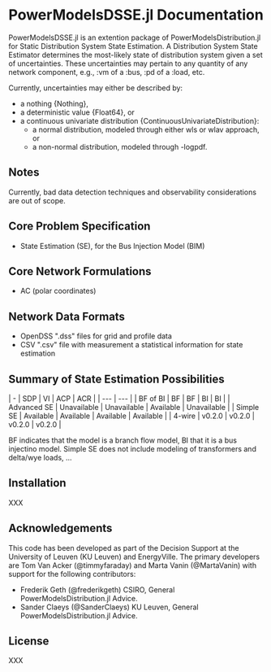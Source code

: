 # PowerModelsDSSE.jl Documentation

PowerModelsDSSE.jl is an extention package of PowerModelsDistribution.jl for
Static Distribution System State Estimation. A Distribution System State
Estimator determines the most-likely state of distribution system given a set
of uncertainties. These uncertainties may pertain to any quantity of any network
component, e.g., :vm of a :bus, :pd of a :load, etc.

Currently, uncertainties may either be described by:
- a nothing {Nothing},
- a deterministic value {Float64}, or
- a continuous univariate distribution {ContinuousUnivariateDistribution}:
    * a normal distribution, modeled through either wls or wlav approach, or
    * a non-normal distribution, modeled through -logpdf.

## Notes

Currently, bad data detection techniques and observability considerations are out of scope.

## Core Problem Specification

- State Estimation (SE), for the Bus Injection Model (BIM)

## Core Network Formulations

- AC (polar coordinates)

## Network Data Formats

- OpenDSS ".dss" files for grid and profile data
- CSV ".csv" file with measurement a statistical information for state estimation

## Summary of State Estimation Possibilities

| -  | SDP | VI | ACP | ACR |
| --- | --- |
| BF of BI | BF | BF | BI | BI |
| Advanced SE | Unavailable | Unavailable | Available | Unavailable |
| Simple SE | Available | Available | Available | Available |
| 4-wire | v0.2.0 | v0.2.0 | v0.2.0 | v0.2.0 |

BF indicates that the model is a branch flow model, BI that it is a bus injectino model.
Simple SE does not include modeling of transformers and delta/wye loads, ...

## Installation

XXX

## Acknowledgements

This code has been developed as part of the Decision Support at the University
of Leuven (KU Leuven) and EnergyVille. The primary developers are Tom Van Acker
(@timmyfaraday) and Marta Vanin (@MartaVanin) with support for the following
contributors:

- Frederik Geth (@frederikgeth) CSIRO, General PowerModelsDistribution.jl Advice.
- Sander Claeys (@SanderClaeys) KU Leuven, General PowerModelsDistribution.jl Advice.

## License

XXX
